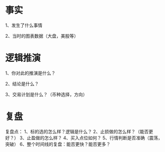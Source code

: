 # 事实

1、发生了什么事情

2、当时的图表数据（大盘，美股等）

# 逻辑推演

1、你对此的推演是什么？

2、结论是什么？

3、交易计划是什么？（币种选择，方向）

# 复盘
复盘点：
1、标的选的怎么样？逻辑是什么？
2、止损做的怎么样？（能否更好？）
3、止盈做的怎么样？
4、买入点位如何？
5、行情判断是否准确（震荡，突破）
6、整个时间线的复盘：能否更快？能否更多？